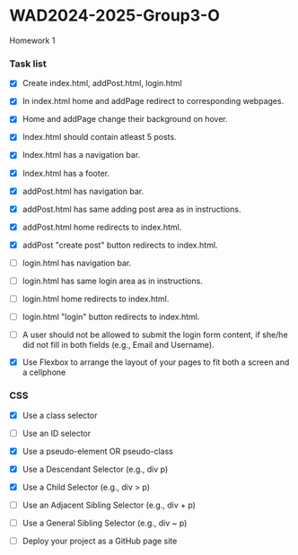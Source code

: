# WAD2024-2025-Group3-O
Homework 1


### Task list

- [x] Create index.html, addPost.html, login.html
- [x] In index.html home and addPage redirect to corresponding webpages.
- [x] Home and addPage change their background on hover.
- [x] Index.html should contain atleast 5 posts.
- [x] Index.html has a navigation bar.
- [x] Index.html has a footer.
- [x] addPost.html has navigation bar.
- [x] addPost.html has same adding post area as in instructions.
- [x] addPost.html home redirects to index.html.
- [x] addPost "create post" button redirects to index.html.
- [ ] login.html has navigation bar.
- [ ] login.html has same login area as in instructions.
- [ ] login.html home redirects to index.html.
- [ ] login.html "login" button redirects to index.html.
- [ ] A user should not be allowed to submit the login form content, if she/he did not fill in both fields (e.g., Email and Username).
- [x] Use Flexbox to arrange the layout of your pages to fit both a screen and a cellphone


### CSS
- [x] Use a class selector
- [ ] Use an ID selector
- [x] Use a pseudo-element OR pseudo-class
- [x] Use a Descendant Selector (e.g., div p)
- [x] Use a Child Selector (e.g., div > p)
- [ ] Use an Adjacent Sibling Selector (e.g., div + p)
- [ ] Use a General Sibling Selector (e.g., div ~ p)


- [ ] Deploy your project as a GitHub page site
